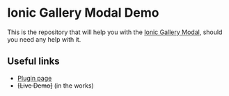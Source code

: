 # Ionic Gallery Modal Demo

This is the repository that will help you with the [Ionic Gallery Modal](https://github.com/nikini/ionic-gallery-modal), should you need any help with it. 

## Useful links
* [Plugin page](https://github.com/nikini/ionic-gallery-modal)
* ~~[Live Demo]~~ (in the works)
